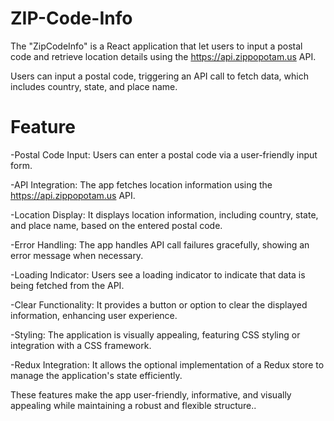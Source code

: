 # ZIP-Code-Info

The "ZipCodeInfo" is a React application that let users to input a postal code and retrieve location details using the https://api.zippopotam.us API.

Users can input a postal code, triggering an API call to fetch data, which includes country, state, and place name.


# Feature 

-Postal Code Input: Users can enter a postal code via a user-friendly input form.

 -API Integration: The app fetches location information using the https://api.zippopotam.us API.

-Location Display: It displays location information, including country, state, and place name, based on the entered postal code. 

-Error Handling: The app handles API call failures gracefully, showing an error message when necessary.

-Loading Indicator: Users see a loading indicator to indicate that data is being fetched from the API.

-Clear Functionality: It provides a button or option to clear the displayed information, enhancing user experience.

-Styling: The application is visually appealing, featuring CSS styling or integration with a CSS framework.

 -Redux Integration: It allows the optional implementation of a Redux store to manage the application's state efficiently.

These features make the app user-friendly, informative, and visually appealing while maintaining a robust and flexible structure..

   
